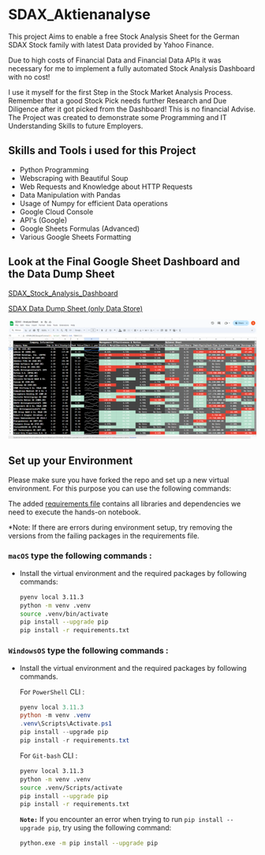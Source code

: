 # SDAX_Aktienanalyse

This project Aims to enable a free Stock Analysis Sheet for the German SDAX Stock family with latest Data provided by Yahoo Finance. 

Due to high costs of Financial Data and Financial Data APIs it was necessary for me to implement a fully automated Stock Analysis Dashboard with no cost!

I use it myself for the first Step in the Stock Market Analysis Process.
Remember that a good Stock Pick needs further Research and Due Diligence after it got picked from the Dashboard! This is no financial Advise. The Project was created to demonstrate some Programming and IT Understanding Skills to future Employers.

## Skills and Tools i used for this Project
- Python Programming
- Webscraping with Beautiful Soup
- Web Requests and Knowledge about HTTP Requests
- Data Manipulation with Pandas
- Usage of Numpy for efficient Data operations
- Google Cloud Console
- API's (Google)
- Google Sheets Formulas (Advanced)
- Various Google Sheets Formatting

## Look at the Final Google Sheet Dashboard and the Data Dump Sheet

[SDAX_Stock_Analysis_Dashboard](https://docs.google.com/spreadsheets/d/133GuIO_aHu6SBelkRmA2gvcuh4TmS9st-rjIRDFON-k/edit#gid=0)

[SDAX Data Dump Sheet (only Data Store)](https://docs.google.com/spreadsheets/d/19yWEwyOEKP_sS_w2laKwD7uIcrST97LpABUaXEw8tQQ/edit#gid=0)

![SDAX Stock Analysis Dashboard ](images/Sheet.png)

## Set up your Environment

Please make sure you have forked the repo and set up a new virtual environment. For this purpose you can use the following commands:

The added [requirements file](requirements.txt) contains all libraries and dependencies we need to execute the hands-on notebook.

*Note: If there are errors during environment setup, try removing the versions from the failing packages in the requirements file.

### **`macOS`** type the following commands : 


- Install the virtual environment and the required packages by following commands:

    ```BASH
    pyenv local 3.11.3
    python -m venv .venv
    source .venv/bin/activate
    pip install --upgrade pip
    pip install -r requirements.txt
    ```
### **`WindowsOS`** type the following commands :

- Install the virtual environment and the required packages by following commands.

   For `PowerShell` CLI :

    ```PowerShell
    pyenv local 3.11.3
    python -m venv .venv
    .venv\Scripts\Activate.ps1
    pip install --upgrade pip
    pip install -r requirements.txt
    ```

    For `Git-bash` CLI :
  
    ```BASH
    pyenv local 3.11.3
    python -m venv .venv
    source .venv/Scripts/activate
    pip install --upgrade pip
    pip install -r requirements.txt
    ```
     **`Note:`**
    If you encounter an error when trying to run `pip install --upgrade pip`, try using the following command:

    ```Bash
    python.exe -m pip install --upgrade pip
    ```

